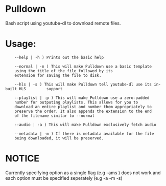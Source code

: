 # Pulldown
Bash script using youtube-dl to download remote files.

# Usage:
        --help | -h ) Prints out the basic help

        --normal | -n ) This will make Pulldown use a basic template
        using the title of the file followed by its
        extension for saving the file to disk.

        --hls | -s ) This will make Pulldown tell youtube-dl use its in-built HLS         support

        --playlist | -p ) This will make Pulldown use a zero-padded
        number for outputing playlists. This allows for you to
        download an entire playlist and number them appropriately to
        preserve the order. It also appends the extension to the end
        of the filename similar to --normal

        --audio | -a ) This will make Pulldown exclusively fetch audio

        --metadata | -m ) If there is metadata available for the file
        being downloaded, it will be preserved.

# NOTICE

Currently specifying option as a single flag (e.g -ams ) does not work
and each option must be specified seperately (e.g -a -m -s)

